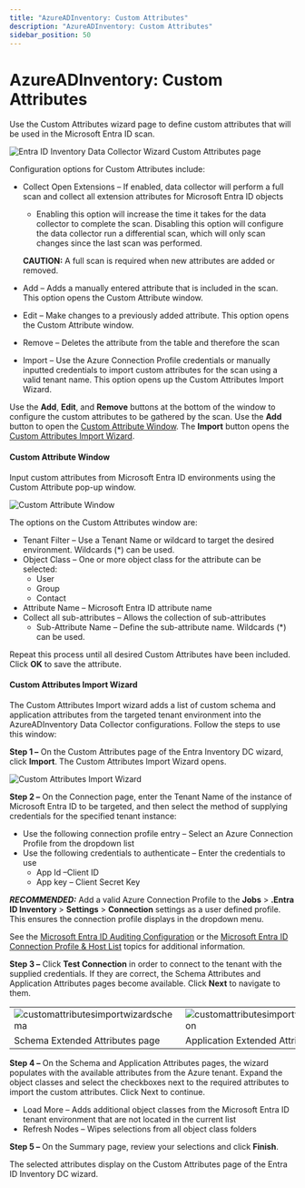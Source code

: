 ```yaml
---
title: "AzureADInventory: Custom Attributes"
description: "AzureADInventory: Custom Attributes"
sidebar_position: 50
---
```


# AzureADInventory: Custom Attributes

Use the Custom Attributes wizard page to define custom attributes that will be used in the Microsoft
Entra ID scan.

![Entra ID Inventory Data Collector Wizard Custom Attributes page](/img/product_docs/accessanalyzer/11.6/admin/datacollector/azureadinventory/customattributes.webp)

Configuration options for Custom Attributes include:

- Collect Open Extensions – If enabled, data collector will perform a full scan and collect all
  extension attributes for Microsoft Entra ID objects

    - Enabling this option will increase the time it takes for the data collector to complete the
      scan. Disabling this option will configure the data collector run a differential scan, which
      will only scan changes since the last scan was performed.

    **CAUTION:** A full scan is required when new attributes are added or removed.

- Add – Adds a manually entered attribute that is included in the scan. This option opens the Custom
  Attribute window.
- Edit – Make changes to a previously added attribute. This option opens the Custom Attribute
  window.
- Remove – Deletes the attribute from the table and therefore the scan
- Import – Use the Azure Connection Profile credentials or manually inputted credentials to import
  custom attributes for the scan using a valid tenant name. This option opens up the Custom
  Attributes Import Wizard.

Use the **Add**, **Edit**, and **Remove** buttons at the bottom of the window to configure the
custom attributes to be gathered by the scan. Use the **Add** button to open the
[Custom Attribute Window](#custom-attribute-window). The **Import** button opens the
[Custom Attributes Import Wizard](#custom-attributes-import-wizard).

#### Custom Attribute Window

Input custom attributes from Microsoft Entra ID environments using the Custom Attribute pop-up
window.

![Custom Attribute Window](/img/product_docs/accessanalyzer/11.6/admin/datacollector/azureadinventory/customattributewindow.webp)

The options on the Custom Attributes window are:

- Tenant Filter – Use a Tenant Name or wildcard to target the desired environment. Wildcards (\*)
  can be used.
- Object Class – One or more object class for the attribute can be selected:
    - User
    - Group
    - Contact
- Attribute Name – Microsoft Entra ID attribute name
- Collect all sub-attributes – Allows the collection of sub-attributes
    - Sub-Attribute Name – Define the sub-attribute name. Wildcards (\*) can be used.

Repeat this process until all desired Custom Attributes have been included. Click **OK** to save the
attribute.

#### Custom Attributes Import Wizard

The Custom Attributes Import wizard adds a list of custom schema and application attributes from the
targeted tenant environment into the AzureADInventory Data Collector configurations. Follow the
steps to use this window:

**Step 1 –** On the Custom Attributes page of the Entra Inventory DC wizard, click **Import**. The
Custom Attributes Import Wizard opens.

![Custom Attributes Import Wizard](/img/product_docs/accessanalyzer/11.6/admin/datacollector/azureadinventory/customattributesimportwizard.webp)

**Step 2 –** On the Connection page, enter the Tenant Name of the instance of Microsoft Entra ID to
be targeted, and then select the method of supplying credentials for the specified tenant instance:

- Use the following connection profile entry – Select an Azure Connection Profile from the dropdown
  list
- Use the following credentials to authenticate – Enter the credentials to use
    - App Id –Client ID
    - App key – Client Secret Key

**_RECOMMENDED:_** Add a valid Azure Connection Profile to the **Jobs** > **.Entra ID Inventory** >
**Settings** > **Connection** settings as a user defined profile. This ensures the connection
profile displays in the dropdown menu.

See the
[Microsoft Entra ID Auditing Configuration](/docs/accessanalyzer/11.6/requirements/entraid/entraid/access.md)
or the
[Microsoft Entra ID Connection Profile & Host List](/docs/accessanalyzer/11.6/admin/datacollector/azureadinventory/configurejob.md)
topics for additional information.

**Step 3 –** Click **Test Connection** in order to connect to the tenant with the supplied
credentials. If they are correct, the Schema Attributes and Application Attributes pages become
available. Click **Next** to navigate to them.

|                                                                                                                                                                                 |                                                                                                                                                                                           |
| ------------------------------------------------------------------------------------------------------------------------------------------------------------------------------- | ----------------------------------------------------------------------------------------------------------------------------------------------------------------------------------------- |
| ![customattributesimportwizardschema](/img/product_docs/accessanalyzer/11.6/admin/datacollector/azureadinventory/customattributesimportwizardschema.webp) | ![customattributesimportwizardapplication](/img/product_docs/accessanalyzer/11.6/admin/datacollector/azureadinventory/customattributesimportwizardapplication.webp) |
| Schema Extended Attributes page                                                                                                                                                 | Application Extended Attributes page                                                                                                                                                      |

**Step 4 –** On the Schema and Application Attributes pages, the wizard populates with the available
attributes from the Azure tenant. Expand the object classes and select the checkboxes next to the
required attributes to import the custom attributes. Click Next to continue.

- Load More – Adds additional object classes from the Microsoft Entra ID tenant environment that are
  not located in the current list
- Refresh Nodes – Wipes selections from all object class folders

**Step 5 –** On the Summary page, review your selections and click **Finish**.

The selected attributes display on the Custom Attributes page of the Entra ID Inventory DC wizard.
